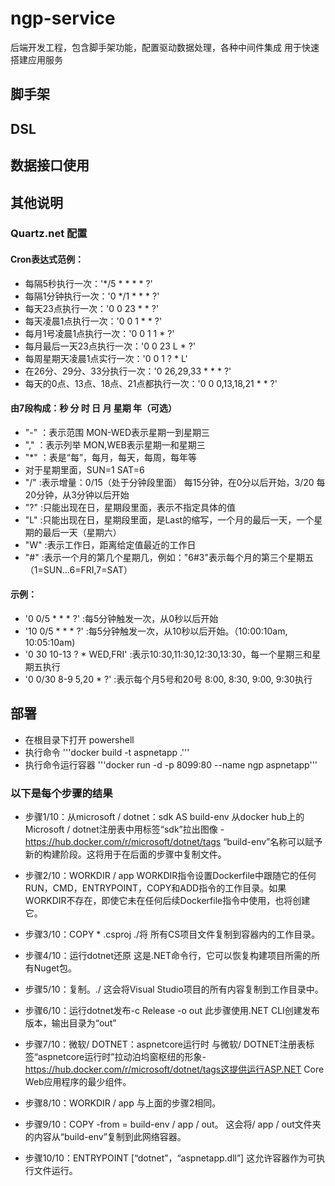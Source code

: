 # ngp-service
后端开发工程，包含脚手架功能，配置驱动数据处理，各种中间件集成
用于快速搭建应用服务

## 脚手架

## DSL

## 数据接口使用

## 其他说明
### Quartz.net 配置
 #### Cron表达式范例：
 
   - 每隔5秒执行一次：'*/5 * * * * ?'
   - 每隔1分钟执行一次：'0 */1 * * * ?'
   - 每天23点执行一次：'0 0 23 * * ?'
   - 每天凌晨1点执行一次：'0 0 1 * * ?'
   - 每月1号凌晨1点执行一次：'0 0 1 1 * ?'
   - 每月最后一天23点执行一次：'0 0 23 L * ?'
   - 每周星期天凌晨1点实行一次：'0 0 1 ? * L'
   - 在26分、29分、33分执行一次：'0 26,29,33 * * * ?'
   - 每天的0点、13点、18点、21点都执行一次：'0 0 0,13,18,21 * * ?'

#### 由7段构成：秒 分 时 日 月 星期 年（可选）

   - "-" ：表示范围  MON-WED表示星期一到星期三
   - "," ：表示列举 MON,WEB表示星期一和星期三
   - "*" ：表是“每”，每月，每天，每周，每年等
   - 对于星期里面，SUN=1  SAT=6
   - "/" :表示增量：0/15（处于分钟段里面） 每15分钟，在0分以后开始，3/20 每20分钟，从3分钟以后开始
   - "?" :只能出现在日，星期段里面，表示不指定具体的值
   - "L" :只能出现在日，星期段里面，是Last的缩写，一个月的最后一天，一个星期的最后一天（星期六）
   - "W" :表示工作日，距离给定值最近的工作日
   - "#" :表示一个月的第几个星期几，例如："6#3"表示每个月的第三个星期五（1=SUN...6=FRI,7=SAT）

#### 示例：

   - '0 0/5 * * * ?' :每5分钟触发一次，从0秒以后开始
   - '10 0/5 * * * ?' :每5分钟触发一次，从10秒以后开始。（10:00:10am, 10:05:10am)
   - '0 30 10-13 ? * WED,FRI' :表示10:30,11:30,12:30,13:30，每一个星期三和星期五执行
   - '0 0/30 8-9 5,20 * ?' :表示每个月5号和20号 8:00, 8:30, 9:00, 9:30执行

## 部署
- 在根目录下打开 powershell
- 执行命令 
 '''docker build -t aspnetapp .'''
- 执行命令运行容器 
 '''docker run -d -p 8099:80 --name ngp aspnetapp'''

### 以下是每个步骤的结果
- 步骤1/10：从microsoft / dotnet：sdk AS build-env 
  从docker hub上的Microsoft / dotnet注册表中用标签“sdk”拉出图像 - https://hub.docker.com/r/microsoft/dotnet/tags
  “build-env”名称可以赋予新的构建阶段。这将用于在后面的步骤中复制文件。

- 步骤2/10：WORKDIR / app 
  WORKDIR指令设置Dockerfile中跟随它的任何RUN，CMD，ENTRYPOINT，COPY和ADD指令的工作目录。如果WORKDIR不存在，即使它未在任何后续Dockerfile指令中使用，也将创建它。
  
- 步骤3/10：COPY * .csproj ./将
  所有CS项目文件复制到容器内的工作目录。
  
- 步骤4/10：运行dotnet还原
  这是.NET命令行，它可以恢复构建项目所需的所有Nuget包。
  
- 步骤5/10：复制。./ 
  这会将Visual Studio项目的所有内容复制到工作目录中。
 
- 步骤6/10：运行dotnet发布-c Release -o out 
  此步骤使用.NET CLI创建发布版本，输出目录为“out”
  
- 步骤7/10：微软/ DOTNET：aspnetcore运行时
  与微软/ DOTNET注册表标签“aspnetcore运行时”拉动泊坞窗枢纽的形象- https://hub.docker.com/r/microsoft/dotnet/tags这提供运行ASP.NET Core Web应用程序的最少组件。
  
- 步骤8/10：WORKDIR / app 
  与上面的步骤2相同。
  
- 步骤9/10：COPY -from = build-env / app / out。
  这会将/ app / out文件夹的内容从“build-env”复制到此网络容器。
  
- 步骤10/10：ENTRYPOINT [“dotnet”，“aspnetapp.dll”] 
  这允许容器作为可执行文件运行。
  
 
